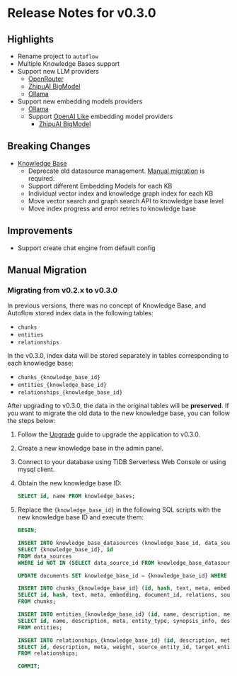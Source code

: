 # Release Notes for v0.3.0

## Highlights

- Rename project to `autoflow`
- Multiple Knowledge Bases support
- Support new LLM providers
  - [OpenRouter](../llm.mdx#openrouter)
  - [ZhipuAI BigModel](../llm.mdx#zhipuai-bigmodel)
  - [Ollama](../llm.mdx#ollama)
- Support new embedding models providers
  - [Ollama](../embedding-model.mdx#ollama)
  - Support [OpenAI Like](../embedding-model.mdx#openai-like) embedding model providers
    - [ZhipuAI BigModel](../embedding-model.mdx#zhipuai-bigmodel)

## Breaking Changes

- [Knowledge Base](/docs/knowledge-base)
    - Deprecate old datasource management. [Manual migration](#manual-migration) is required.
    - Support different Embedding Models for each KB
    - Individual vector index and knowledge graph index for each KB
    - Move vector search and graph search API to knowledge base level
    - Move index progress and error retries to knowledge base

## Improvements

- Support create chat engine from default config


## Manual Migration

### Migrating from v0.2.x to v0.3.0

In previous versions, there was no concept of Knowledge Base, and Autoflow stored index data in the following tables:

- `chunks`
- `entities`
- `relationships`

In the v0.3.0, index data will be stored separately in tables corresponding to each knowledge base: 

- `chunks_{knowledge_base_id}`
- `entities_{knowledge_base_id}`
- `relationships_{knowledge_base_id}`

After upgrading to v0.3.0, the data in the original tables will be **preserved**. If you want to migrate the old data to the new knowledge base, you can follow the steps below:

1. Follow the [Upgrade](../deploy-with-docker.mdx#upgrade) guide to upgrade the application to v0.3.0.
2. Create a new knowledge base in the admin panel.
3. Connect to your database using TiDB Serverless Web Console or using mysql client.
4. Obtain the new knowledge base ID:

    ```sql
    SELECT id, name FROM knowledge_bases;
    ```

5. Replace the `{knowledge_base_id}` in the following SQL scripts with the new knowledge base ID and execute them:

    ```sql
    BEGIN;

    INSERT INTO knowledge_base_datasources (knowledge_base_id, data_source_id)
    SELECT {knowledge_base_id}, id
    FROM data_sources
    WHERE id NOT IN (SELECT data_source_id FROM knowledge_base_datasources);

    UPDATE documents SET knowledge_base_id = {knowledge_base_id} WHERE knowledge_base_id IS NULL;

    INSERT INTO chunks_{knowledge_base_id} (id, hash, text, meta, embedding, document_id, relations, source_uri, index_status, index_result, created_at, updated_at)
    SELECT id, hash, text, meta, embedding, document_id, relations, source_uri, index_status, index_result, created_at, updated_at
    FROM chunks;

    INSERT INTO entities_{knowledge_base_id} (id, name, description, meta, entity_type, synopsis_info, description_vec, meta_vec)
    SELECT id, name, description, meta, entity_type, synopsis_info, description_vec, meta_vec
    FROM entities;

    INSERT INTO relationships_{knowledge_base_id} (id, description, meta, weight, source_entity_id, target_entity_id, last_modified_at, document_id, chunk_id, description_vec)
    SELECT id, description, meta, weight, source_entity_id, target_entity_id, last_modified_at, document_id, chunk_id, description_vec
    FROM relationships;

    COMMIT;
    ```
